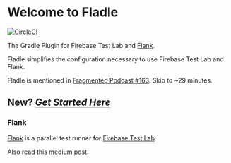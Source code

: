 # Welcome to Fladle

[![CircleCI](https://circleci.com/gh/runningcode/fladle.svg?style=svg)](https://circleci.com/gh/runningcode/fladle)

The Gradle Plugin for Firebase Test Lab and [Flank](https://github.com/testArmada/flank).

Fladle simplifies the configuration necessary to use Firebase Test Lab and Flank.

Fladle is mentioned in [Fragmented Podcast #163](https://fragmentedpodcast.com/episodes/163/). Skip to ~29 minutes.


## New? [_Get Started Here_](quick-start)

### Flank
[Flank](https://github.com/testArmada/flank) is a parallel test runner for [Firebase Test Lab](https://firebase.google.com/docs/test-lab).

Also read this [medium post](https://medium.com/walmartlabs/flank-smart-test-runner-for-firebase-cf65e1b1eca7).


